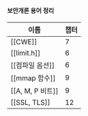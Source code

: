   
  
#### 보안개론 용어 정리
|이름|챕터|
|---|---|
|[[CWE]]|7|
|[[limit.h]]|6|
|[[컴파일 옵션]]|6|
|[[mmap 함수]]|9|
|[[A, M, P 비트]]|9|
|[[SSL, TLS]]|12|